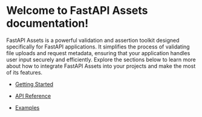 # Welcome to FastAPI Assets documentation!

FastAPI Assets is a powerful validation and assertion toolkit designed specifically for FastAPI applications. It simplifies the process of validating file uploads and request metadata, ensuring that your application handles user input securely and efficiently.
Explore the sections below to learn more about how to integrate FastAPI Assets into your projects and make the most of its features.

- [Getting Started](getting-started.md)

- [API Reference](api-reference.md)

- [Examples](examples.md)
